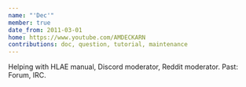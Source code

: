 ```yaml
---
name: "'Dec'"
member: true
date_from: 2011-03-01
home: https://www.youtube.com/AMDECKARN
contributions: doc, question, tutorial, maintenance
---
```

Helping with HLAE manual, Discord moderator, Reddit moderator. Past: Forum, IRC.
